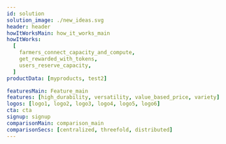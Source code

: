 ```yaml
---
id: solution
solution_image: ./new_ideas.svg
header: header
howItWorksMain: how_it_works_main
howItWorks:
  [
    farmers_connect_capacity_and_compute,
    get_rewarded_with_tokens,
    users_reserve_capacity,
  ]
productData: [myproducts, test2]

featuresMain: Feature_main
features: [high_durability, versatility, value_based_price, variety]
logos: [logo1, logo2, logo3, logo4, logo5, logo6]
cta: cta
signup: signup
comparisonMain: comparison_main
comparisonSecs: [centralized, threefold, distributed]
---
```


